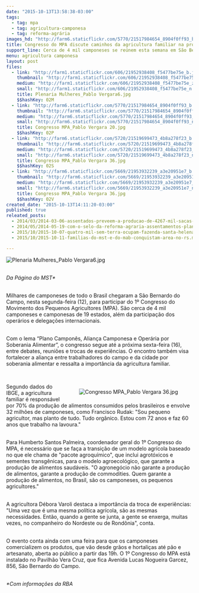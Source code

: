 ```yaml
---
date: "2015-10-13T13:58:38-03:00"
tags:
  - tag: mpa
  - tag: agricultura-camponesa
  - tag: reforma-agrária
images_hd: "http://farm6.staticflickr.com/5770/21517984654_8904f0ff93_b.jpg"
title: Congresso do MPA discute caminhos da agricultura familiar na produção de alimentos
support_line: Cerca de 4 mil camponeses se reúnem esta semana em São Bernado do Campo durante o 1° Congresso Nacional do MPA.
menu: agricultura camponesa
layout: post
files:
  - link: "http://farm1.staticflickr.com/606/21952938408_f5477be75e_b.jpg"
    thumbnail: "http://farm1.staticflickr.com/606/21952938408_f5477be75e_t.jpg"
    medium: "http://farm1.staticflickr.com/606/21952938408_f5477be75e_z.jpg"
    small: "http://farm1.staticflickr.com/606/21952938408_f5477be75e_n.jpg"
    title: Plenaria Mulheres_Pablo Vergara6.jpg
    $$hashKey: 02M
  - link: "http://farm6.staticflickr.com/5770/21517984654_8904f0ff93_b.jpg"
    thumbnail: "http://farm6.staticflickr.com/5770/21517984654_8904f0ff93_t.jpg"
    medium: "http://farm6.staticflickr.com/5770/21517984654_8904f0ff93_z.jpg"
    small: "http://farm6.staticflickr.com/5770/21517984654_8904f0ff93_n.jpg"
    title: Congresso MPA_Pablo Vergara 20.jpg
    $$hashKey: 02P
  - link: "http://farm6.staticflickr.com/5720/21519699473_4b8a278f23_b.jpg"
    thumbnail: "http://farm6.staticflickr.com/5720/21519699473_4b8a278f23_t.jpg"
    medium: "http://farm6.staticflickr.com/5720/21519699473_4b8a278f23_z.jpg"
    small: "http://farm6.staticflickr.com/5720/21519699473_4b8a278f23_n.jpg"
    title: Congresso MPA_Pablo Vergara 36.jpg
    $$hashKey: 02S
  - link: "http://farm6.staticflickr.com/5669/21953932239_a3e20951e7_b.jpg"
    thumbnail: "http://farm6.staticflickr.com/5669/21953932239_a3e20951e7_t.jpg"
    medium: "http://farm6.staticflickr.com/5669/21953932239_a3e20951e7_z.jpg"
    small: "http://farm6.staticflickr.com/5669/21953932239_a3e20951e7_n.jpg"
    title: Congresso MPA_Pablo Vergara 36.jpg
    $$hashKey: 02V
created_date: "2015-10-13T14:11:20-03:00"
published: true
releated_posts:
  - 2014/03/2014-03-06-assentados-preveem-a-producao-de-4267-mil-sacas-de-arroz-agroecologico.md
  - 2014/05/2014-05-19-com-o-selo-da-reforma-agraria-assentamentos-plantam-e-colhem-de-tudo-pelo-pais.md
  - 2015/10/2015-10-07-quatro-mil-sem-terra-ocupam-fazenda-santa-helena-em-goias.md
  - 2015/10/2015-10-11-familias-do-mst-e-do-mab-conquistam-area-no-rs.md

---
```

<p><img alt="Plenaria Mulheres_Pablo Vergara6.jpg" src="http://farm1.staticflickr.com/606/21952938408_f5477be75e_b.jpg" /></p>

<p><br />
<em>Da P&aacute;gina do MST*</em></p>

<p><br />
Milhares de camponeses de todo o Brasil chegaram a S&atilde;o Bernardo do Campo, nesta segunda-feira (12), para participar do 1&ordm; Congresso do Movimento dos Pequenos Agricultores (MPA). S&atilde;o cerca de 4 mil camponeses e camponesas de 19 estados, al&eacute;m da participa&ccedil;&atilde;o dos oper&aacute;rios e delega&ccedil;&otilde;es internacionais.</p>

<p><br />
Com o lema &ldquo;Plano Campon&ecirc;s, Alian&ccedil;a Camponesa e Oper&aacute;ria por Soberania Alimentar&rdquo;, o congresso segue at&eacute; a pr&oacute;xima sexta-feira (16), entre debates, reuni&otilde;es e trocas de experi&ecirc;ncias. O encontro tamb&eacute;m visa fortalecer a alian&ccedil;a entre trabalhadores do campo e da cidade por soberania alimentar e ressalta a import&acirc;ncia da agricultura familiar.</p>

<p>&nbsp;</p>

<figure class="image" style="float:right"><img alt="Congresso MPA_Pablo Vergara 36.jpg" src="http://farm6.staticflickr.com/5669/21953932239_a3e20951e7_b.jpg" />
<figcaption></figcaption>
</figure>

<p>Segundo dados do IBGE, a agricultura familiar &eacute; respons&aacute;vel por 70% da produ&ccedil;&atilde;o de alimentos consumidos pelos brasileiros e envolve 32 milh&otilde;es de camponeses, como Francisco Rudak: &quot;Sou pequeno agricultor, mas planto de tudo. Tudo org&acirc;nico. Estou com 72 anos e faz 60 anos que trabalho na lavoura.&quot;</p>

<p><br />
Para Humberto Santos Palmeira, coordenador geral do 1&ordm; Congresso do MPA, &eacute; necess&aacute;rio que se fa&ccedil;a a transi&ccedil;&atilde;o de um modelo agr&iacute;cola baseado no que ele chama de &quot;pacote agroqu&iacute;mico&quot;, que inclui agrot&oacute;xicos e sementes transg&ecirc;nicas, para o modelo agroecol&oacute;gico, que garante a produ&ccedil;&atilde;o de alimentos saud&aacute;veis. &quot;O agroneg&oacute;cio n&atilde;o garante a produ&ccedil;&atilde;o de alimentos, garante a produ&ccedil;&atilde;o de commodities. Quem garante a produ&ccedil;&atilde;o de alimentos, no Brasil, s&atilde;o os camponeses, os pequenos agricultores.&quot;</p>

<p><br />
A agricultora D&eacute;bora Varoli destaca a import&acirc;ncia da troca de experi&ecirc;ncias: &quot;Uma vez que &eacute; uma mesma pol&iacute;tica agr&iacute;cola, s&atilde;o as mesmas necessidades. Ent&atilde;o, quando a gente se junta, a gente se enxerga, muitas vezes, no companheiro do Nordeste ou de Rond&ocirc;nia&quot;, conta.</p>

<p><br />
O evento conta ainda com uma feira para que os camponeses comercializem os produtos, que v&atilde;o desde gr&atilde;os e hortali&ccedil;as at&eacute; p&atilde;o e artesanato, aberta ao p&uacute;blico a partir das 19h. O 1&ordm; Congresso do MPA est&aacute; instalado no Pavilh&atilde;o Vera Cruz, que fica Avenida Lucas Nogueira Garcez, 856, S&atilde;o Bernardo do Campo.</p>

<p><br />
<em>*Com informa&ccedil;&otilde;es da RBA</em></p>

<p>&nbsp;</p>
